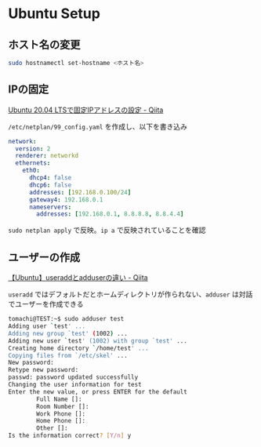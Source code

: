 # Ubuntu Setup

## ホスト名の変更

```bash
sudo hostnamectl set-hostname <ホスト名>
```

## IPの固定

[Ubuntu 20.04 LTSで固定IPアドレスの設定 - Qiita](https://qiita.com/zen3/items/757f96cbe522a9ad397d)

`/etc/netplan/99_config.yaml` を作成し、以下を書き込み

```yaml
network:
  version: 2
  renderer: networkd
  ethernets:
    eth0:
      dhcp4: false
      dhcp6: false
      addresses: [192.168.0.100/24]
      gateway4: 192.168.0.1
      nameservers:
        addresses: [192.168.0.1, 8.8.8.8, 8.8.4.4]
```

`sudo netplan apply` で反映。`ip a` で反映されていることを確認

## ユーザーの作成

[【Ubuntu】useraddとadduserの違い - Qiita](https://qiita.com/kaitoland/items/386ebc94c3efa17bbecb)

`useradd` ではデフォルトだとホームディレクトリが作られない、`adduser` は対話でユーザーを作成できる

```bash
tomachi@TEST:~$ sudo adduser test
Adding user `test' ...
Adding new group `test' (1002) ...
Adding new user `test' (1002) with group `test' ...
Creating home directory `/home/test' ...
Copying files from `/etc/skel' ...
New password:
Retype new password:
passwd: password updated successfully
Changing the user information for test
Enter the new value, or press ENTER for the default
        Full Name []:
        Room Number []:
        Work Phone []:
        Home Phone []:
        Other []:
Is the information correct? [Y/n] y
```
